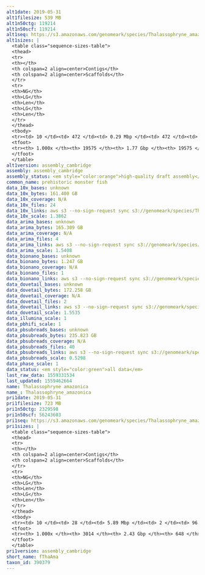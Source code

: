 ```yaml
---
alt1date: 2019-05-31
alt1filesize: 539 MB
alt1n50ctg: 119214
alt1n50scf: 119214
alt1seq: https://s3.amazonaws.com/genomeark/species/Thalassophryne_amazonica/fThaAma1/assembly_cambridge/fThaAma1.alt.asm.20190531.fasta.gz
alt1sizes: |
  <table class="sequence-sizes-table">
  <thead>
  <tr>
  <th></th>
  <th colspan=2 align=center>Contigs</th>
  <th colspan=2 align=center>Scaffolds</th>
  </tr>
  <tr>
  <th>NG</th>
  <th>LG</th>
  <th>Len</th>
  <th>LG</th>
  <th>Len</th>
  </tr>
  </thead>
  <tbody>
  <tr><td> 10 </td><td> 472 </td><td> 0.29 Mbp </td><td> 472 </td><td> 0.29 Mbp </td></tr>  <tr><td> 20 </td><td> 1185 </td><td> 0.22 Mbp </td><td> 1185 </td><td> 0.22 Mbp </td></tr>  <tr><td> 30 </td><td> 2105 </td><td> 0.17 Mbp </td><td> 2105 </td><td> 0.17 Mbp </td></tr>  <tr><td> 40 </td><td> 3234 </td><td> 0.14 Mbp </td><td> 3234 </td><td> 0.14 Mbp </td></tr>  <tr style="background-color:#cccccc;"><td> 50 </td><td> 4592 </td><td> 0.12 Mbp </td><td> 4592 </td><td> 0.12 Mbp </td></tr>  <tr><td> 60 </td><td> 6223 </td><td> 98.76 Kbp </td><td> 6223 </td><td> 98.76 Kbp </td></tr>  <tr><td> 70 </td><td> 8194 </td><td> 81.03 Kbp </td><td> 8194 </td><td> 81.03 Kbp </td></tr>  <tr><td> 80 </td><td> 10642 </td><td> 63.98 Kbp </td><td> 10642 </td><td> 63.98 Kbp </td></tr>  <tr><td> 90 </td><td> 13869 </td><td> 46.26 Kbp </td><td> 13869 </td><td> 46.26 Kbp </td></tr>  <tr><td> 100 </td><td> 19574 </td><td> 193  bp </td><td> 19574 </td><td> 193  bp </td></tr>  </tbody>
  <tfoot>
  <tr><th> 1.000x </th><th> 19575 </th><th> 1.77 Gbp </th><th> 19575 </th><th> 1.77 Gbp </th></tr>
  </tfoot>
  </table>
alt1version: assembly_cambridge
assembly: assembly_cambridge
assembly_status: <em style="color:orange">high-quality draft assembly</em>
common_name: prehistoric monster fish
data_10x_bases: unknown
data_10x_bytes: 161.400 GB
data_10x_coverage: N/A
data_10x_files: 24
data_10x_links: aws s3 --no-sign-request sync s3://genomeark/species/Thalassophryne_amazonica/fThaAma1/genomic_data/10x/ .<br>
data_10x_scale: 1.3862
data_arima_bases: unknown
data_arima_bytes: 165.309 GB
data_arima_coverage: N/A
data_arima_files: 4
data_arima_links: aws s3 --no-sign-request sync s3://genomeark/species/Thalassophryne_amazonica/fThaAma1/genomic_data/arima/ .<br>
data_arima_scale: 1.5408
data_bionano_bases: unknown
data_bionano_bytes: 1.247 GB
data_bionano_coverage: N/A
data_bionano_files: 1
data_bionano_links: aws s3 --no-sign-request sync s3://genomeark/species/Thalassophryne_amazonica/fThaAma1/genomic_data/bionano/ .<br>
data_dovetail_bases: unknown
data_dovetail_bytes: 172.258 GB
data_dovetail_coverage: N/A
data_dovetail_files: 2
data_dovetail_links: aws s3 --no-sign-request sync s3://genomeark/species/Thalassophryne_amazonica/fThaAma1/genomic_data/dovetail/ .<br>
data_dovetail_scale: 1.5535
data_illumina_scale: 1
data_pbhifi_scale: 1
data_pbsubreads_bases: unknown
data_pbsubreads_bytes: 235.823 GB
data_pbsubreads_coverage: N/A
data_pbsubreads_files: 40
data_pbsubreads_links: aws s3 --no-sign-request sync s3://genomeark/species/Thalassophryne_amazonica/fThaAma1/genomic_data/pacbio/ . --exclude "*ccs.bam*"<br>
data_pbsubreads_scale: 0.5298
data_phase_scale: 1
data_status: <em style="color:green">all data</em>
last_raw_data: 1559331534
last_updated: 1559462664
name: Thalassophryne amazonica
name_: Thalassophryne_amazonica
pri1date: 2019-05-31
pri1filesize: 723 MB
pri1n50ctg: 2329598
pri1n50scf: 56243603
pri1seq: https://s3.amazonaws.com/genomeark/species/Thalassophryne_amazonica/fThaAma1/assembly_cambridge/fThaAma1.pri.asm.20190531.fasta.gz
pri1sizes: |
  <table class="sequence-sizes-table">
  <thead>
  <tr>
  <th></th>
  <th colspan=2 align=center>Contigs</th>
  <th colspan=2 align=center>Scaffolds</th>
  </tr>
  <tr>
  <th>NG</th>
  <th>LG</th>
  <th>Len</th>
  <th>LG</th>
  <th>Len</th>
  </tr>
  </thead>
  <tbody>
  <tr><td> 10 </td><td> 28 </td><td> 5.89 Mbp </td><td> 2 </td><td> 96.78 Mbp </td></tr>  <tr><td> 20 </td><td> 76 </td><td> 4.41 Mbp </td><td> 5 </td><td> 89.25 Mbp </td></tr>  <tr><td> 30 </td><td> 138 </td><td> 3.53 Mbp </td><td> 7 </td><td> 85.70 Mbp </td></tr>  <tr><td> 40 </td><td> 214 </td><td> 2.85 Mbp </td><td> 11 </td><td> 61.08 Mbp </td></tr>  <tr style="background-color:#cccccc;"><td> 50 </td><td> 309 </td><td style="background-color:#88ff88;"> 2.33 Mbp </td><td> 15 </td><td style="background-color:#88ff88;"> 56.24 Mbp </td></tr>  <tr><td> 60 </td><td> 433 </td><td> 1.67 Mbp </td><td> 19 </td><td> 52.29 Mbp </td></tr>  <tr><td> 70 </td><td> 606 </td><td> 1.18 Mbp </td><td> 26 </td><td> 33.50 Mbp </td></tr>  <tr><td> 80 </td><td> 862 </td><td> 0.78 Mbp </td><td> 36 </td><td> 14.62 Mbp </td></tr>  <tr><td> 90 </td><td> 1282 </td><td> 0.40 Mbp </td><td> 64 </td><td> 5.06 Mbp </td></tr>  <tr><td> 100 </td><td> 3013 </td><td> 40  bp </td><td> 647 </td><td> 890  bp </td></tr>  </tbody>
  <tfoot>
  <tr><th> 1.000x </th><th> 3014 </th><th> 2.43 Gbp </th><th> 648 </th><th> 2.45 Gbp </th></tr>
  </tfoot>
  </table>
pri1version: assembly_cambridge
short_name: fThaAma
taxon_id: 390379
---
```

